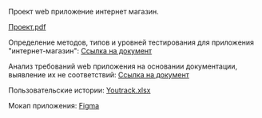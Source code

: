 Проект web приложение интернет магазин. 

[Проект.pdf](https://github.com/user-attachments/files/21194719/default.pdf)

Определение методов, типов и уровней тестирования для приложения "интернет-магазин":
[Ссылка на документ](https://docs.google.com/spreadsheets/d/1zCEU5108E7VlplfyHH5TDGaGrJ-IkrWEyLFAceK4UBA/edit?usp=sharing)



Анализ требований web приложения на основании документации, выявление их не соответствий:
[Ссылка на документ](https://docs.google.com/spreadsheets/d/1vfI4G-aCJ4NsFb-hreWExPZSH72ccvezFHf_nTEZcz0/edit?gid=1776886247#gid=1776886247)

Пользовательские  истории: 
[Youtrack.xlsx](https://github.com/user-attachments/files/21194704/Issues.5.xlsx)

Мокап приложения:
[Figma](https://www.figma.com/design/2T99Jt5OHPqkhe4yyoe2IC/demoshopping.ru?node-id=0-1&p=f) 
